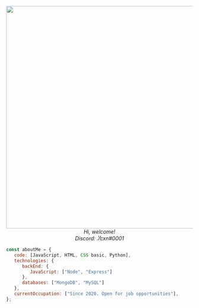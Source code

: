 <p align="center">
<img width="600px" src="https://i.imgur.com/HRjH165.gif"/><br>
<em>
Hi, welcome!<br>
Discord: .̾/̾cxn#0001
</em>
<br>
</p>


```javascript
const aboutMe = {
   code: [JavaScript, HTML, CSS basic, Python],
   technologies: {
      backEnd: {
         JavaScript: ["Node", "Express"]
      },
      databases: ["MongoDB", "MySQL"]
   },
   currentOccupation: ["Since 2020. Open for job opportunities"],
};
```
